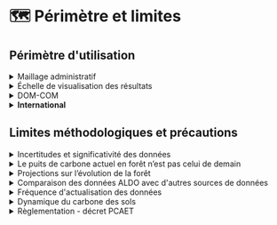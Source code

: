 # 🗺️ Périmètre et limites

## Périmètre d'utilisation

<details>

<summary>Maillage administratif</summary>

:new: La version actuelle CHANTERELLE propose depuis juin 2023 une visualisation des résultats à l'échelle communale et EPCI. L'agrégation de plusieur territoires est possible via l'outil en ligne, elle est même recommandée lors d'une estimation au niveau communal.

L'agrégation des différentes données disponibles dans ALDO se fait à l'échelon communal, selon le millésime communal officiel de décembre 2018.

Ce millésime **2018** coïncide donc avec les deux bases de données les plus conséquentes utilisées dans l'outil ALDO : Corine Land Cover **2018** pour les surfaces d'occupation du sol (et les changements d'occupation du sol), et la BD Forêt® V2 - **2018** de l'IGN (pour les surfaces forestières) - Consultez les [sources.md](../introduction/sources.md "mention"). Il n'existe pas de versions plus récentes pour ces BDD.

Si vous ne trouvez pas le nom/SIREN d'un territoire, plusieurs raisons possibles : &#x20;

* Y a t-il fusion, création, disparition, changement de nom, etc. depuis décembre 2018 ?
* Existait-il en l'état en décembre 2018 ?

Si besoin de recomposer votre territoire actuel, vous pouvez sélectionner vous-mêmes les communes à agréger en suivant la procédure expliquée dans la[configuration-manuelle.md](../configuration/configuration-manuelle.md "mention")

</details>

<details>

<summary>Échelle de visualisation des résultats </summary>

L'agrégation des différentes bases de données disponibles dans ALDO se fait à partir de l'échelon communal pour aboutir à des territoires de plusieurs communes (PNR, EPCI, départements, autres). Les résultats ne sont pas interprétables à l'échelle d'une seule commune pour éviter des écarts importants avec l'échelle de calcul des données sources (stocks et flux de référence à l'hectare).

:new: Depuis la version CHANTERELLE de juin 2023, des **messages d'alerte** peuvent s'afficher en cas d'échelle de visualisation non pertinente :&#x20;

\-> Sélection d'une quantité de communes **inférieure à une dizaine de communes** :&#x20;

_Vous avez sélectionné un territoire jugé trop petit compte tenu de l'incertitude. ALDO propose des ordres de grandeurs sur les stocks et flux de carbone dans les sols et la biomasse pour initier une réflexion sur la gestion des sols et des forêts en lien avec les activités agricoles, sylvicoles et l’aménagement du territoire. Notons que toutes les valeurs moyennes de stocks de carbone et flux de référence à l’hectare sont calculées à l’échelle de vastes domaines géographiques : les grandes régions écologiques pour la biomasse forestière et les régions pédoclimatiques pour les stocks de carbone dans les sols. Si la moyenne est significative et statistiquement valide à ces échelles, elle peut masquer des situations locales hétérogènes : en dessous d'une dizaine de communes, on considère qu'ALDO n'est pas l'outil adéquat pour fournir ces résultats. Plus de détails sur les échelles de_ [_significativité des données._](perimetre-et-limites.md#incertitudes-et-significativite-des-donnees)

\-> Sélection de territoires **trop éloignés géographiquemen**t (par exemple des EPCI ou communes n'appartenant pas au même département ou à la même région).

_Vous avez sélectionné des territoires qui n'appartiennent pas tous au même territoire "supra" (EPCI, département ou région) La sélection de territoires trop éloignés géographiquement n'est pas pertinente (les valeurs de référence des stocks et flux de carbone à l'hectare varie selon l'emplacement du territoire). Nous vous recommandons, si tel était le cas, d'obtenir vos résultats de manière séparée pour chacun des territoires sélectionnés pour avoir une vision plus contrastée et localisée des spécificités locales._

</details>

<details>

<summary>DOM-COM</summary>

En l’état actuel, l’outil n’inclue pas dans son périmètre les territoires d’outre-mer. Pour les territoires des DOM-COM, il est recommandé de réaliser le diagnostic avec des données locales.

</details>

<details>

<summary><strong>International</strong></summary>

L'outil ALDO et les données qui sont proposées ne sont pas adaptées à un usage en dehors du territoire de la France métropolitaine. Comme le montre [les cartes](../introduction/sources.md) des zones pédologiques, des zones climatiques et des sylvo-écorégions, les types de sol et de biomasse ne sont adaptés qu'à un contexte locale.

</details>

## Limites méthodologiques et précautions

<details>

<summary>Incertitudes et significativité des données</summary>

D’un point de vue méthodologique, l’estimation des flux de carbone entre les sols, la forêt et l’atmosphère est sujette à des incertitudes importantes car elle dépend de nombreux facteurs, notamment pédologiques et climatiques.

Notons que toutes les valeurs moyennes de stocks de carbone et flux de référence à l’hectare sont calculées à l’échelle de vastes domaines géographiques : les grandes régions écologiques pour la biomasse forestière et les régions pédoclimatiques pour les stocks de carbone dans les sols.&#x20;

**->** Si la moyenne est **significative et statistiquement valide** à ces échelles de vastes domaines géographiques, elle peut masquer des **situations locales hétérogènes.** Les stocks et les flux de carbone à l'hectare peuvent ne pas être statistiquement valides à l'échelle de la commune ou des EPCI.

ALDO applique aux surfaces locales (EPCI, communes, etc.) les valeurs moyenne à l'hectare de ces grands ensembles géographiques. Et donc les résultats à l'échelle de visualisation (territoire) doivent être interprétés comme des ordres de grandeurs et non pas comme des valeurs statistiquement valides. Il est important de vérifier leur pertinence et, le cas échéant, de les remplacer par des valeurs plus cohérentes avec le territoire.

Par exemple, concernant les stocks et flux des forêts, la moyenne calculée à l’échelle des forêts résineuses de Bretagne combine en réalité des peuplements de pins sur le littoral et dans les landes (productivité faible à moyenne) et les plantations industrielles de douglas et d’épicéa de Sitka dans l’intérieur de la Bretagne (forte productivité).

</details>

<details>

<summary>Le puits de carbone actuel en forêt n’est pas celui de demain</summary>

Le puits qui représente aujourd’hui la forêt est lié à une dynamique d’expansion inédite. Au cours du XXème siècle, la surface forestière s’est ainsi accrue de 6 millions d’hectares et couvre aujourd’hui 16,8 millions d’hectares. La maturation de ces forêts se traduit par une augmentation du stock de bois sur pied, qui a doublé au cours des cinquante dernières années. L’augmentation du stock sur pied pouvant être expliqué par l’accroissement des surfaces (ex : recolonisation naturelle d'espaces agricoles abandonnés) et par une moindre exploitation industrielle ou domestique de forêts qui étaient auparavant exploitées par une population essentiellement rurale. Il s’agit d’une situation non stationnaire car le puits carbone in situ est théoriquement amené à s’arrêter à long terme (l’augmentation de stock de carbone in situ est limitée).

Les dynamiques de stockage de carbone dans la biomasse forestière dépendent de trois paramètres : la croissance des arbres, qui détermine les absorptions de CO2 atmosphérique, la mortalité naturelle et le prélèvement du bois, qui provoquent des réémissions progressives de carbone dans l’atmosphère par décomposition ou combustion. La gestion forestière modifie ces paramètres à travers le choix des essences et les prélèvements qui vont déterminer les classes d’âge des peuplements. Les stocks dans la biomasse augmentent avec l’âge du peuplement, jusqu’à atteindre un niveau maximal de saturation dans les forêts matures non exploitées. Dans les forêts gérées selon un objectif de production de bois, l’âge de coupe des peuplements est inférieur à celui de la mortalité naturelle des arbres et généralement établi pour maximiser la rentabilité économique. Leurs stocks sont généralement inférieurs à l’état de saturation du réservoir. Ils tendent également à s’équilibrer à long terme lorsque le niveau de prélèvement de bois se limite à l’accroissement des forêts. Aujourd’hui, les forêts françaises n’ont pas encore atteint ces états d'équilibre, c’est pourquoi elles représentent un puits de carbone important.

Le changement climatique bouleverse également les stocks de carbone en modifiant la vitesse de croissance des peuplements et la mortalité liée à des évènements extrêmes.&#x20;

</details>

<details>

<summary>Projections sur l’évolution de la forêt</summary>

Les données sur la forêt intégrées dans l’outil ALDO décrivent les stocks et les flux actuels de séquestration en tentant compte la répartition en classes d’âge actuelle des forêts et le niveau de prélèvement de bois actuel. L’outil ALDO ne permettent pas d’évaluer l'évolution future des stocks de carbone des forêts dépendant des stratégies forestières mises en place. L’outil ALDO ne permet pas non plus d’évaluer la disponibilité additionnelle de biomasse forestière qui dépendra également de l’évolution des pratiques sylvicoles dans le territoire.&#x20;

</details>

<details>

<summary>Comparaison des données ALDO avec d'autres sources de données</summary>

ALDO est le seul outil proposant actuellement une méthode unique couvrant l'intégralité du territoire français métropolitain. Les données surfaciques (occupation du sol et changement d'occupation des sols) et les stocks/flux de carbone peuvent être différentes en fonction de la source utilisée :

* La résolution de Corine Land Cover pour l'occupation du sol est de 25 ha. Des données plus fines ou plus récentes peuvent être disponibles sur certains territoires (études fournies par des observatoires, des AASQA, des prestataires privés, etc.). Dans ce cas, il est recommandé de les utiliser [#mises-a-jour-des-surfaces-doccupation-du-sol](../configuration/configuration-manuelle.md#mises-a-jour-des-surfaces-doccupation-du-sol "mention")
* Concernant les valeurs de stocks et flux de carbone du compartiment sol, des données de référence plus locales peuvent être utilisées, issues de modèles prenant en compte notamment les caractéristiques pédologiques et l'occupation du sol, voire des données issues de mesures directes. Dans ce cas les analyses agropédologiques de sol doivent être réalisées selon le protocole de la norme ISO 23400 "lignes directrices pour la détermination des stocks de carbone organique \[...] à l'échelle d'une parcelle" pour déterminer des valeurs en tC/ha à partir de mesure de taux de matière organique sur 30cm et densité apparente sèche.
* Concernant les valeurs de stocks et flux de carbone de la biomasse forestière, des données de référence plus locales peuvent être utilisées, issues des inventaires forestiers réalisés à l'échelle locale. Le nombre de points à inventorier serait toujours supérieur à celui de l’Inventaire Forestier National (IFN) pour permettre d’améliorer la précision statistique au niveau du territoire d’étude. La densification de l’information levée sur le terrain permet de réduire les intervalles de confiance des variables estimées (surface, volume, ventilées par classes de diamètres, par essence,…) par rapport à ce que permettent les données de l’IFN. L’échantillonnage statistique de ces inventaires doit être défini spécifiquement pour produire une information valide à l’échelle du territoire concerné. Les données collectées sur le terrain dans le cadre de la réalisation de ces inventaires peuvent comporter, outre des informations dendrométriques, des informations sur l’écologie des stations (végétation, sol, etc.) et sur les habitats forestiers. Ce type d’inventaire fournit une information précise sur le stock actuel de bois (par essences, par catégories de dimension, par qualités des bois…), sa dynamique récente (accroissement, mortalité, prélèvement).
* :new: <mark style="color:yellow;">Des évolutions de l'outil sont prévues</mark>. Le CITEPA est actuellement en train d'améliorer considérablement la méthodologie de l'[inventaire UTCATF](https://www.citepa.org/fr/t/theme-utcatf/) (approche spatialement explicite, permettant d'affiner les matrices surfaciques de changements d'occupation des sols). Les données accessibles mi-2023, auront une résolution de 0,25 ha. <mark style="color:yellow;">Ces données seront intégrées dans ALDO dans une version ultérieure prévue pour 2024.</mark>

</details>

<details>

<summary>Fréquence d'actualisation des données</summary>

ALDO compile des bases de données dont l'actualisation peut dater. Par exemple la base de données Corine Land Cover est mise à jour tous les 6 ans. Si dans la grande majorité des besoins, cela permet de fournir une tendance moyenne de l'état des stocks et des flux sur un territoire, cela ne permet pas de prendre en compte **automatiquement** tous les changements d'envergure plus récents de l'état de votre territoire (incendies, artificialisation, déboisement ou reboisement important, etc.). Dans ce cas, vous pouvez modifier les surfaces d'occupation du sol dans la [configuration-manuelle.md](../configuration/configuration-manuelle.md "mention"). Par exemple, convertir 200 ha de forêts en prairies suite à un incendie.

:new: <mark style="color:yellow;">L'inventaire du CITEPA (voir ci-dessus) permettra de suivre plus finement ce type de surfaces, comme les incendies, à partir de la BDIFF (Base de données Incendies Feux de Forêts de IGN) pour estimer les pertes de biomasse.</mark>

</details>

<details>

<summary>Dynamique du carbone des sols </summary>

ALDO ne permet pas de prendre en compte la dynamique du carbone des sols en l'état actuel. Par exemple, si une surface en culture est devenue boisée avant d'être artificialisée, le flux de carbone associé ne sera pas le même qu'une surface en culture directement artificialisée.

C'est pourquoi il n'est pas possible de consulter sur ALDO les flux engendrés par les changements d'occupation du sol des millésimes Corine Land Cover antérieurs (1990, 2000, ou 2006) et de les comparer avec l'état actuel. Sources : [Variations surfaciques entre 2012 et 2018](../introduction/sources.md#variations-de-surfaces-ha-an).

:new: <mark style="color:yellow;">Le CITEPA (voir ci-dessus) permettra d'intégrer la dynamique du carbone des sols entre plusieurs millésimes de l'inventaire CITEPA.</mark>

</details>

<details>

<summary>Règlementation - décret PCAET</summary>

L'estimation de la séquestration carbone est devenue obligatoire dans le cadre de l'élaboration d'un PCAET (décret le n° 2016-849). ALDO ne traite pas de l'ensemble des questions demandées par le décret. Pour les EPCI concernés, il est important de souligner les limites pour répondre à la [reglementation.md](reglementation.md "mention").

</details>

